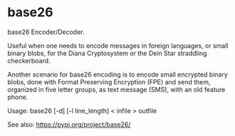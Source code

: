 # base26
base26 Encoder/Decoder.

Useful when one needs to encode messages in foreign languages, or small binary blobs, for the Diana Cryptosystem or the Dein Star straddling checkerboard.

Another scenario for base26 encoding is to encode small encrypted binary blobs, done with Format Preserving Encryption (FPE) and send them, organized in five letter groups, as text message (SMS), with an old feature phone. 

Usage: base26 [-d] [-l line_length] < infile > outfile

See also: https://pypi.org/project/base26/
